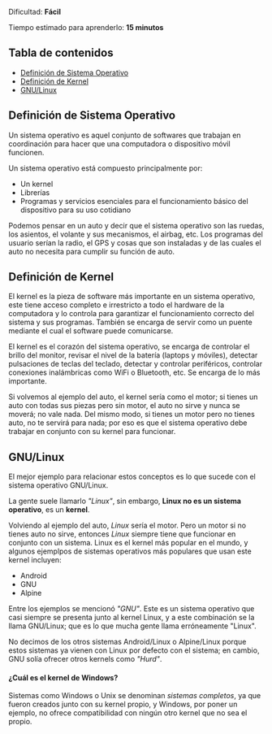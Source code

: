 Dificultad: **Fácil**

Tiempo estimado para aprenderlo: **15 minutos**
## Tabla de contenidos
- [Definición de Sistema Operativo](#definición-de-sistema-operativo)
- [Definición de Kernel](#definición-de-kernel)
- [GNU/Linux](#gnulinux)
## Definición de Sistema Operativo

Un sistema operativo es aquel conjunto de softwares que trabajan en coordinación para hacer que una computadora o dispositivo móvil funcionen.

Un sistema operativo está compuesto principalmente por:
- Un kernel
- Librerías
- Programas y servicios esenciales para el funcionamiento básico del dispositivo para su uso cotidiano

Podemos pensar en un auto y decir que el sistema operativo son las ruedas, los asientos, el volante y sus mecanismos, el airbag, etc.
Los programas del usuario serían la radio, el GPS y cosas que son instaladas y de las cuales el auto no necesita para cumplir su función de auto.

## Definición de Kernel

El kernel es la pieza de software más importante en un sistema operativo, este tiene acceso completo e irrestricto a todo el hardware de la computadora y lo controla para garantizar el funcionamiento correcto del sistema y sus programas. También se encarga de servir como un puente mediante el cual el software puede comunicarse.

El kernel es el corazón del sistema operativo, se encarga de controlar el brillo del monitor, revisar el nivel de la batería (laptops y móviles), detectar pulsaciones de teclas del teclado, detectar y controlar periféricos, controlar conexiones inalámbricas como WiFi o Bluetooth, etc. Se encarga de lo más importante.

Si volvemos al ejemplo del auto, el kernel sería como el motor; si tienes un auto con todas sus piezas pero sin motor, el auto no sirve y nunca se moverá; no vale nada. Del mismo modo, si tienes un motor pero no tienes auto, no te servirá para nada; por eso es que el sistema operativo debe trabajar en conjunto con su kernel para funcionar.

## GNU/Linux

El mejor ejemplo para relacionar estos conceptos es lo que sucede con el sistema operativo GNU/Linux.

La gente suele llamarlo *"Linux"*, sin embargo, **Linux no es un sistema operativo**, es un **kernel**.

Volviendo al ejemplo del auto, *Linux* sería el motor. Pero un motor si no tienes auto no sirve, entonces *Linux* siempre tiene que funcionar en conjunto con un sistema. Linux es el kernel más popular en el mundo, y algunos ejemplpos de sistemas operativos más populares que usan este kernel incluyen:
- Android
- GNU
- Alpine

Entre los ejemplos se mencionó *"GNU"*. Este es un sistema operativo que casi siempre se presenta junto al kernel Linux, y a este combinación se la llama GNU/Linux; que es lo que mucha gente llama erróneamente "Linux".

No decimos de los otros sistemas Android/Linux o Alpine/Linux porque estos sistemas ya vienen con Linux por defecto con el sistema; en cambio, GNU solía ofrecer otros kernels como *"Hurd"*.

#### ¿Cuál es el kernel de Windows?

Sistemas como Windows o Unix se denominan *sistemas completos*, ya que fueron creados junto con su kernel propio, y Windows, por poner un ejemplo, no ofrece compatibilidad con ningún otro kernel que no sea el propio.
